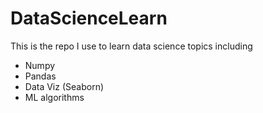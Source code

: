 # DataScienceLearn
This is the repo I use to learn data science topics including 
- Numpy
- Pandas
- Data Viz (Seaborn)
- ML algorithms
